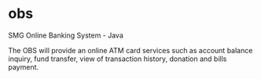 # obs
SMG Online Banking System - Java

The OBS will provide an online ATM card services such as account balance inquiry, fund transfer, view of transaction history, donation and bills payment.
